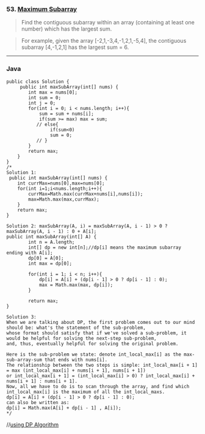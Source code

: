 ### 53. [Maximum Subarray](https://leetcode.com/problems/maximum-subarray/#/description)
> Find the contiguous subarray within an array (containing at least one number) which has the largest sum.

>For example, given the array [-2,1,-3,4,-1,2,1,-5,4],
>the contiguous subarray [4,-1,2,1] has the largest sum = 6.
----
### Java
```
public class Solution {
     public int maxSubArray(int[] nums) {
        int max = nums[0];
        int sum = 0;
        int j = 0;
        for(int i = 0; i < nums.length; i++){
            sum = sum + nums[i];
            if(sum >= max) max = sum;
           // else{
                if(sum<0)
                sum = 0;
           // } 
        }
        return max;
    } 
}
/*
Solution 1:
 public int maxSubArray(int[] nums) {
    int currMax=nums[0],max=nums[0];
    for(int i=1;i<nums.length;i++){
        currMax=Math.max(currMax+nums[i],nums[i]);
        max=Math.max(max,currMax);
    }
    return max;
}

Solution 2: maxSubArray(A, i) = maxSubArray(A, i - 1) > 0 ? maxSubArray(A, i - 1) : 0 + A[i]; 
public int maxSubArray(int[] A) {
        int n = A.length;
        int[] dp = new int[n];//dp[i] means the maximum subarray ending with A[i];
        dp[0] = A[0];
        int max = dp[0];
        
        for(int i = 1; i < n; i++){
            dp[i] = A[i] + (dp[i - 1] > 0 ? dp[i - 1] : 0);
            max = Math.max(max, dp[i]);
        }
        
        return max;
}

Solution 3: 
When we are talking about DP, the first problem comes out to our mind should be: what's the statement of the sub-problem, 
whose format should satisfy that if we've solved a sub-problem, it would be helpful for solving the next-step sub-problem, 
and, thus, eventually helpful for solving the original problem.

Here is the sub-problem we state: denote int_local_max[i] as the max-sub-array-sum that ends with nums[i]. 
The relationship between the two steps is simple: int_local_max[i + 1] = max (int_local_max[i] + nums[i + 1], nums[i + 1])
or int_local_max[i + 1] = (int_local_max[i] > 0) ? int_local_max[i] + nums[i + 1] : nums[i + 1].
Now, all we have to do is to scan through the array, and find which int_local_max[i] is the maximum of all the int_local_maxs.
dp[i] = A[i] + (dp[i - 1] > 0 ? dp[i - 1] : 0);
can also be written as:
dp[i] = Math.max(A[i] + dp[i - 1] , A[i]);
*/
```
//[using DP Algorithm](https://discuss.leetcode.com/topic/6413/dp-solution-some-thoughts)
